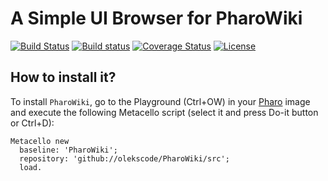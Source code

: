 # A Simple UI Browser for PharoWiki

[![Build Status](https://travis-ci.org/olekscode/PharoWiki.svg?branch=master)](https://travis-ci.org/olekscode/PharoWiki)
[![Build status](https://ci.appveyor.com/api/projects/status/li5wapipc5ypgqj0?svg=true)](https://ci.appveyor.com/project/olekscode/pharowiki)
[![Coverage Status](https://coveralls.io/repos/github/olekscode/PharoWiki/badge.svg?branch=master)](https://coveralls.io/github/olekscode/PharoWiki?branch=master)
[![License](https://img.shields.io/badge/license-MIT-blue.svg)](https://raw.githubusercontent.com/olekscode/PharoWiki/master/LICENSE)

## How to install it?

To install `PharoWiki`, go to the Playground (Ctrl+OW) in your [Pharo](https://pharo.org/) image and execute the following Metacello script (select it and press Do-it button or Ctrl+D):

```Smalltalk
Metacello new
  baseline: 'PharoWiki';
  repository: 'github://olekscode/PharoWiki/src';
  load.
```

